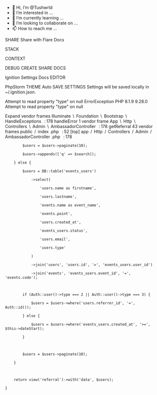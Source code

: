 - 👋 Hi, I’m @Tushwrld
- 👀 I’m interested in ...
- 🌱 I’m currently learning ...
- 💞️ I’m looking to collaborate on ...
- 📫 How to reach me ...

<!---
Tushwrld/Tushwrld is a ✨ special ✨ repository because its `README.md` (this file) appears on your GitHub profile.
You can click the Preview link to take a look at your changes.
--->
SHARE
Share with Flare
Docs

STACK

CONTEXT

DEBUG
CREATE SHARE
DOCS

Ignition Settings
Docs
EDITOR

PhpStorm
THEME
Auto
SAVE SETTINGS
Settings will be saved locally in ~/.ignition.json.

Attempt to read property "type" on null
ErrorException
PHP 8.1.9
9.28.0
Attempt to read property "type" on null

Expand vendor frames
Illuminate
 \ 
Foundation
 \ 
Bootstrap
 \ 
HandleExceptions
 
: 178
handleError
1 vendor frame
App
 \ 
Http
 \ 
Controllers
 \ 
Admin
 \ 
AmbassadorController
 
: 178
getReferral
43 vendor frames
public
 / 
index
.php
 
: 52
[top]
app
 / 
Http
 / 
Controllers
 / 
Admin
 / 
AmbassadorController
.php
 
: 178































            $users = $users->paginate(10);

            $users->appends(['q' => $search]);

        } else {

            $users = DB::table('events_users')

                ->select(

                    'users.name as firstname',

                    'users.lastname',

                    'events.name as event_name',

                    'events.point',

                    'users.created_at',

                    'events_users.status',

                    'users.email',

                    'users.type'

                )

                ->join('users', 'users.id', '=', 'events_users.user_id')

                ->join('events', 'events_users.event_id', '=', 'events.code');



            if (Auth::user()->type === 2 || Auth::user()->type === 3) {

                $users = $users->where('users.referrer_id', '=',  Auth::id());

            } else {

                $users = $users->where('events_users.created_at', '>=', $this->dateStart);

            }



            $users = $users->paginate(10);

        }



        return view('referral')->with('data', $users);

    }

